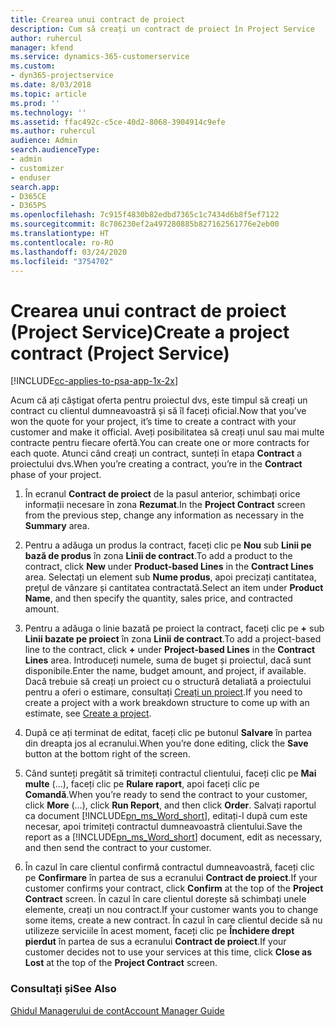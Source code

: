 ```yaml
---
title: Crearea unui contract de proiect
description: Cum să creați un contract de proiect în Project Service
author: ruhercul
manager: kfend
ms.service: dynamics-365-customerservice
ms.custom:
- dyn365-projectservice
ms.date: 8/03/2018
ms.topic: article
ms.prod: ''
ms.technology: ''
ms.assetid: ffac492c-c5ce-40d2-8068-3904914c9efe
ms.author: ruhercul
audience: Admin
search.audienceType:
- admin
- customizer
- enduser
search.app:
- D365CE
- D365PS
ms.openlocfilehash: 7c915f4830b82edbd7365c1c7434d6b8f5ef7122
ms.sourcegitcommit: 8c786230ef2a497280885b827162561776e2eb00
ms.translationtype: HT
ms.contentlocale: ro-RO
ms.lasthandoff: 03/24/2020
ms.locfileid: "3754702"
---
```

# <a name="create-a-project-contract-project-service"></a><span data-ttu-id="3ca94-103">Crearea unui contract de proiect (Project Service)</span><span class="sxs-lookup"><span data-stu-id="3ca94-103">Create a project contract (Project Service)</span></span>

[!INCLUDE[cc-applies-to-psa-app-1x-2x](../includes/cc-applies-to-psa-app-1x-2x.md)]

<span data-ttu-id="3ca94-104">Acum că ați câștigat oferta pentru proiectul dvs, este timpul să creați un contract cu clientul dumneavoastră și să îl faceți oficial.</span><span class="sxs-lookup"><span data-stu-id="3ca94-104">Now that you’ve won the quote for your project, it’s time to create a contract with your customer and make it official.</span></span> <span data-ttu-id="3ca94-105">Aveți posibilitatea să creați unul sau mai multe contracte pentru fiecare ofertă.</span><span class="sxs-lookup"><span data-stu-id="3ca94-105">You can create one or more contracts for each quote.</span></span> <span data-ttu-id="3ca94-106">Atunci când creați un contract, sunteți în etapa **Contract** a proiectului dvs.</span><span class="sxs-lookup"><span data-stu-id="3ca94-106">When you’re creating a contract, you’re in the **Contract** phase of your project.</span></span>  
  
1. <span data-ttu-id="3ca94-107">În ecranul **Contract de proiect** de la pasul anterior, schimbați orice informații necesare în zona **Rezumat**.</span><span class="sxs-lookup"><span data-stu-id="3ca94-107">In the **Project Contract** screen from the previous step, change any information as necessary in the **Summary** area.</span></span>  
  
2. <span data-ttu-id="3ca94-108">Pentru a adăuga un produs la contract, faceți clic pe **Nou** sub **Linii pe bază de produs** în zona **Linii de contract**.</span><span class="sxs-lookup"><span data-stu-id="3ca94-108">To add a product to the contract, click **New** under **Product-based Lines** in the **Contract Lines** area.</span></span> <span data-ttu-id="3ca94-109">Selectați un element sub **Nume produs**, apoi precizați cantitatea, prețul de vânzare și cantitatea contractată.</span><span class="sxs-lookup"><span data-stu-id="3ca94-109">Select an item under **Product Name**, and then specify the quantity, sales price, and contracted amount.</span></span>  
  
3. <span data-ttu-id="3ca94-110">Pentru a adăuga o linie bazată pe proiect la contract, faceți clic pe **+** sub **Linii bazate pe proiect** în zona **Linii de contract**.</span><span class="sxs-lookup"><span data-stu-id="3ca94-110">To add a project-based line to the contract, click **+** under **Project-based Lines** in the **Contract Lines** area.</span></span> <span data-ttu-id="3ca94-111">Introduceți numele, suma de buget și proiectul, dacă sunt disponibile.</span><span class="sxs-lookup"><span data-stu-id="3ca94-111">Enter the name, budget amount, and project, if available.</span></span> <span data-ttu-id="3ca94-112">Dacă trebuie să creați un proiect cu o structură detaliată a proiectului pentru a oferi o estimare, consultați [Creați un proiect](../project-service/create-project.md).</span><span class="sxs-lookup"><span data-stu-id="3ca94-112">If you need to create a project with a work breakdown structure to come up with an estimate, see [Create a project](../project-service/create-project.md).</span></span>  
  
4. <span data-ttu-id="3ca94-113">După ce ați terminat de editat, faceți clic pe butonul **Salvare** în partea din dreapta jos al ecranului.</span><span class="sxs-lookup"><span data-stu-id="3ca94-113">When you’re done editing, click the **Save** button at the bottom right of the screen.</span></span>  
  
5. <span data-ttu-id="3ca94-114">Când sunteți pregătit să trimiteți contractul clientului, faceți clic pe **Mai multe** (...), faceți clic pe **Rulare raport**, apoi faceți clic pe **Comandă**.</span><span class="sxs-lookup"><span data-stu-id="3ca94-114">When you’re ready to send the contract to your customer, click **More** (…), click **Run Report**, and then click **Order**.</span></span> <span data-ttu-id="3ca94-115">Salvați raportul ca document [!INCLUDE[pn_ms_Word_short](../includes/pn-ms-word-short.md)], editați-l după cum este necesar, apoi trimiteți contractul dumneavoastră clientului.</span><span class="sxs-lookup"><span data-stu-id="3ca94-115">Save the report as a [!INCLUDE[pn_ms_Word_short](../includes/pn-ms-word-short.md)] document, edit as necessary, and then send the contract to your customer.</span></span>  
  
6. <span data-ttu-id="3ca94-116">În cazul în care clientul confirmă contractul dumneavoastră, faceți clic pe **Confirmare** în partea de sus a ecranului **Contract de proiect**.</span><span class="sxs-lookup"><span data-stu-id="3ca94-116">If your customer confirms your contract, click **Confirm** at the top of the **Project Contract** screen.</span></span> <span data-ttu-id="3ca94-117">În cazul în care clientul dorește să schimbați unele elemente, creați un nou contract.</span><span class="sxs-lookup"><span data-stu-id="3ca94-117">If your customer wants you to change some items, create a new contract.</span></span> <span data-ttu-id="3ca94-118">În cazul în care clientul decide să nu utilizeze serviciile în acest moment, faceți clic pe **Închidere drept pierdut** în partea de sus a ecranului **Contract de proiect**.</span><span class="sxs-lookup"><span data-stu-id="3ca94-118">If your customer decides not to use your services at this time, click **Close as Lost** at the top of the **Project Contract** screen.</span></span>  
  
### <a name="see-also"></a><span data-ttu-id="3ca94-119">Consultați și</span><span class="sxs-lookup"><span data-stu-id="3ca94-119">See Also</span></span>  
 [<span data-ttu-id="3ca94-120">Ghidul Managerului de cont</span><span class="sxs-lookup"><span data-stu-id="3ca94-120">Account Manager Guide</span></span>](../project-service/account-manager-guide.md)
